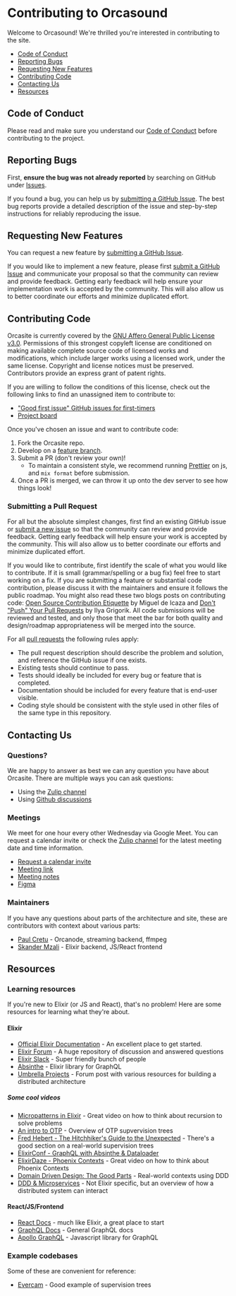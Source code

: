 # Contributing to Orcasound

Welcome to Orcasound! We're thrilled you're interested in contributing to the site.

- [Code of Conduct](#code-of-conduct)
- [Reporting Bugs](#reporting-bugs)
- [Requesting New Features](#requesting-new-features)
- [Contributing Code](#contributing-code)
- [Contacting Us](#contacting-us)
- [Resources](#resources)

## Code of Conduct

Please read and make sure you understand our [Code of Conduct](/CODE_OF_CONDUCT.md) before contributing to the project.

## Reporting Bugs

First, **ensure the bug was not already reported** by searching on GitHub under
[Issues](https://github.com/orcasound/orcasite/issues).

If you found a bug, you can help us by
[submitting a GitHub Issue](https://github.com/orcasound/orcasite/issues/new).
The best bug reports provide a detailed description of the issue and step-by-step instructions
for reliably reproducing the issue.

## Requesting New Features

You can request a new feature by [submitting a GitHub Issue](https://github.com/orcasound/orcasite/issues/new).

If you would like to implement a new feature, please first
[submit a GitHub Issue](https://github.com/orcasound/orcasite/issues/new) and
communicate your proposal so that the community can review and provide feedback. Getting
early feedback will help ensure your implementation work is accepted by the community.
This will also allow us to better coordinate our efforts and minimize duplicated effort.

## Contributing Code

Orcasite is currently covered by the [GNU Affero General Public License v3.0](https://github.com/orcasound/orcasite/blob/main/LICENSE). Permissions of this strongest copyleft license are conditioned on making available
complete source code of licensed works and modifications, which include larger works using a licensed
work, under the same license.  Copyright and license notices must be preserved.  Contributors provide
an express grant of patent rights.

If you are willing to follow the conditions of this license, check out the following links
to find an unassigned item to contribute to:

- ["Good first issue" GitHub issues for first-timers](https://github.com/orcasound/orcasite/labels/good%20first%20issue)
- [Project board](https://github.com/orgs/orcasound/projects/38/views/1)

Once you've chosen an issue and want to contribute code:

1. Fork the Orcasite repo.
2. Develop on a [feature branch](https://www.atlassian.com/git/tutorials/comparing-workflows/feature-branch-workflow).
3. Submit a PR (don't review your own)!
    - To maintain a consistent style, we recommend running [Prettier](https://github.com/prettier/prettier) on js, and `mix format` before submission.
4. Once a PR is merged, we can throw it up onto the dev server to see how things look!

### Submitting a Pull Request

For all but the absolute simplest changes, first find an existing GitHub issue or
[submit a new issue](https://github.com/orcasound/orcasite/issues/new) so that the
community can review and provide feedback. Getting early feedback will help ensure your work
is accepted by the community. This will also allow us to better coordinate our efforts and
minimize duplicated effort.

If you would like to contribute, first identify the scale of what you would like to contribute.
If it is small (grammar/spelling or a bug fix) feel free to start working on a fix. If you are
submitting a feature or substantial code contribution, please discuss it with the maintainers and
ensure it follows the public roadmap. You might also read these two blogs posts on contributing
code: [Open Source Contribution Etiquette](http://tirania.org/blog/archive/2010/Dec-31.html) by Miguel de Icaza and
[Don't "Push" Your Pull Requests](https://www.igvita.com/2011/12/19/dont-push-your-pull-requests/) by Ilya Grigorik.
All code submissions will be reviewed and tested, and only those that meet
the bar for both quality and design/roadmap appropriateness will be merged into the source.

For all [pull requests](https://github.com/orcasound/orcasite/pulls) the following rules apply:
- The pull request description should describe the problem and solution, and reference the GitHub issue if one exists.
- Existing tests should continue to pass.
- Tests should ideally be included for every bug or feature that is completed.
- Documentation should be included for every feature that is end-user visible.
- Coding style should be consistent with the style used in other files of the same type in this repository.

## Contacting Us

### Questions?

We are happy to answer as best we can any question you have about Orcasite.
There are multiple ways you can ask questions:

- Using the [Zulip channel](https://orcasound.zulipchat.com/#narrow/stream/437031-orcasite)
- Using [Github discussions](https://github.com/orcasound/orcasite/discussions)

### Meetings

We meet for one hour every other Wednesday via Google Meet.  You can request a calendar invite or check the
[Zulip channel](https://orcasound.zulipchat.com/#narrow/stream/437031-orcasite) for the latest meeting
date and time information.

- [Request a calendar invite](https://forms.gle/Tegj4x6qxWx7PSes5)
- [Meeting link](https://meet.google.com/igp-gpdr-wwu)
- [Meeting notes](https://docs.google.com/document/d/1zXngvGO5kdm24gqSTNfHleFifU6ldtbA4amGSXe5jpg/edit?tab=t.0#heading=h.qyef7i4h6hom)
- [Figma](https://www.figma.com/design/41JuvNkXJhTUob8HMsJiNC/Orcasite%3A-design-updates?node-id=882-3971)

### Maintainers

If you have any questions about parts of the architecture and site, these are contributors with context about various parts:

- [Paul Cretu](https://github.com/paulcretu) - Orcanode, streaming backend, ffmpeg
- [Skander Mzali](https://github.com/skanderm) - Elixir backend, JS/React frontend

## Resources

### Learning resources
If you're new to Elixir (or JS and React), that's no problem! Here are some resources for learning what they're about.

#### Elixir

- [Official Elixir Documentation](https://elixir-lang.org/getting-started/introduction.html) - An excellent place to get started.
- [Elixir Forum](https://elixirforum.com/) - A huge repository of discussion and answered questions
- [Elixir Slack](https://elixir-slackin.herokuapp.com/) - Super friendly bunch of people
- [Absinthe](https://hexdocs.pm/absinthe/overview.html) - Elixir library for GraphQL
- [Umbrella Projects](https://elixirforum.com/t/resources-on-how-to-build-and-structure-umbrella-projects-using-phoenix-1-3/11225) - Forum post with various resources for building a distributed architecture

##### Some cool videos

- [Micropatterns in Elixir](https://www.youtube.com/watch?v=9uvp4h7gXHg) - Great video on how to think about recursion to solve problems
- [An intro to OTP](https://www.youtube.com/watch?v=CJT8wPnmjTM) - Overview of OTP supvervision trees
- [Fred Hebert - The Hitchhiker's Guide to the Unexpected](https://www.youtube.com/watch?v=W0BR_tWZChQ) - There's a good section on a real-world supervision trees
- [ElixirConf - GraphQL with Absinthe & Dataloader](https://www.youtube.com/watch?v=m26i1L2D7Yk)
- [ElixirDaze - Phoenix Contexts](https://www.youtube.com/watch?v=l3VgbSgo71E) - Great video on how to think about Phoenix Contexts
- [Domain Driven Design: The Good Parts](https://www.youtube.com/watch?v=U6CeaA-Phqo) - Real-world contexts using DDD
- [DDD & Microservices](https://www.youtube.com/watch?v=yPvef9R3k-M) - Not Elixir specific, but an overview of how a distributed system can interact

#### React/JS/Frontend

- [React Docs](https://reactjs.org/docs/getting-started.html) - much like Elixir, a great place to start
- [GraphQL Docs](https://graphql.org/learn/) - General GraphQL docs
- [Apollo GraphQL](https://www.apollographql.com/docs/react/) - Javascript library for GraphQL

### Example codebases
Some of these are convenient for reference:

- [Evercam](https://github.com/evercam/evercam-server/) - Good example of supervision trees
